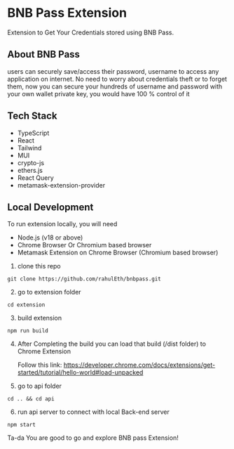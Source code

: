 # BNB Pass Extension

Extension to Get Your Credentials stored using BNB Pass.

## About BNB Pass

users can securely save/access their password, username to access any application on internet. No need to worry about credentials theft or to forget them, now you can secure your hundreds of username and password with your own wallet private key, you would have 100 % control of it

## Tech Stack

- TypeScript
- React
- Tailwind
- MUI
- crypto-js
- ethers.js
- React Query
- metamask-extension-provider

## Local Development

To run extension locally, you will need

- Node.js (v18 or above)
- Chrome Browser Or Chromium based browser
- Metamask Extension on Chrome Browser (Chromium based browser)

1. clone this repo

```
git clone https://github.com/rahulEth/bnbpass.git
```

2. go to extension folder

```
cd extension
```

3. build extension

```
npm run build
```

4. After Completing the build you can load that build (/dist folder) to Chrome Extension

   Follow this link: https://developer.chrome.com/docs/extensions/get-started/tutorial/hello-world#load-unpacked

5. go to api folder

```
cd .. && cd api
```

6. run api server to connect with local Back-end server

```
npm start
```

Ta-da You are good to go and explore BNB pass Extension!
